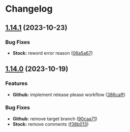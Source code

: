 # Changelog

## [1.14.1](https://github.com/rasheed-rahman/node-test/compare/v1.14.0...v1.14.1) (2023-10-23)


### Bug Fixes

* **Stock:** reword error reason ([06a5a67](https://github.com/rasheed-rahman/node-test/commit/06a5a6742283512161449a1c12fc607271e44506))

## [1.14.0](https://github.com/rasheed-rahman/node-test/compare/1.13.0...v1.14.0) (2023-10-19)


### Features

* **Github:** implement release please workflow ([386caff](https://github.com/rasheed-rahman/node-test/commit/386caffc27f1ad93da2d088508b54281fe140482))


### Bug Fixes

* **Github:** remove target branch ([90caa71](https://github.com/rasheed-rahman/node-test/commit/90caa7170aa15432c0875b0d1de99d406598a3b6))
* **Stock:** remove comments ([f38b013](https://github.com/rasheed-rahman/node-test/commit/f38b013da228e32ca360bc4bb88923973e2f2a5c))
